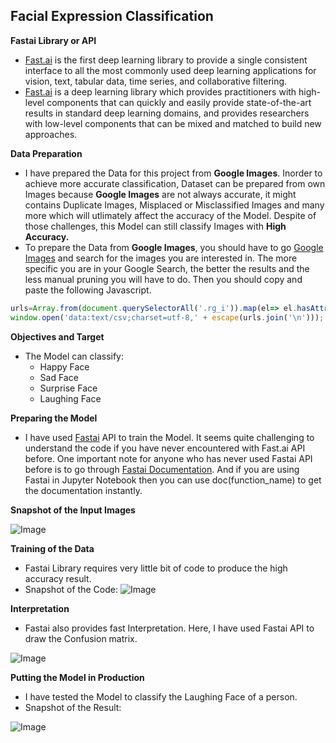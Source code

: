## **Facial Expression Classification**

**Fastai Library or API**
- [Fast.ai](https://www.fast.ai/about/) is the first deep learning library to provide a single consistent interface to all the most commonly used deep learning applications for vision, text, tabular data, time series, and collaborative filtering.
- [Fast.ai](https://www.fast.ai/about/) is a deep learning library which provides practitioners with high-level components that can quickly and easily provide state-of-the-art results in standard deep learning domains, and provides researchers with low-level components that can be mixed and matched to build new approaches.

**Data Preparation**
- I have prepared the Data for this project from **Google Images**. Inorder to achieve more accurate classification, Dataset can be prepared from own Images because **Google Images** are not always accurate, it might contains Duplicate Images, Misplaced or Misclassified Images and many more which will utlimately affect the accuracy of the Model. Despite of those challenges, this Model can still classify Images with **High Accuracy.**
- To prepare the Data from **Google Images**, you should have to go [Google Images](https://images.google.com/) and search for the images you are interested in. The more specific you are in your Google Search, the better the results and the less manual pruning you will have to do. Then you should copy and paste the following Javascript.

```javascript
urls=Array.from(document.querySelectorAll('.rg_i')).map(el=> el.hasAttribute('data-src')?el.getAttribute('data-src'):el.getAttribute('data-iurl'));
window.open('data:text/csv;charset=utf-8,' + escape(urls.join('\n')));
```
**Objectives and Target**
* The Model can classify:
  * Happy Face
  * Sad Face
  * Surprise Face
  * Laughing Face

**Preparing the Model**
- I have used [Fastai](https://www.fast.ai/about/) API to train the Model. It seems quite challenging to understand the code if you have never encountered with Fast.ai API before.
One important note for anyone who has never used Fastai API before is to go through [Fastai Documentation](https://docs.fast.ai/). And if you are using Fastai in Jupyter Notebook then you can use doc(function_name) to get the documentation instantly.

**Snapshot of the Input Images**

![Image](https://res.cloudinary.com/dge89aqpc/image/upload/v1596440928/AA_wpjtcm.png)

**Training of the Data**
- Fastai Library requires very little bit of code to produce the high accuracy result.
- Snapshot of the Code:
![Image](https://res.cloudinary.com/dge89aqpc/image/upload/v1596441260/Mo_xozcnw.png)

**Interpretation**
- Fastai also provides fast Interpretation. Here, I have used Fastai API to draw the Confusion matrix.

![Image](https://res.cloudinary.com/dge89aqpc/image/upload/v1596441603/COnf_yqt7zg.png)

**Putting the Model in Production**
- I have tested the Model to classify the Laughing Face of a person.
- Snapshot of the Result:

![Image](https://res.cloudinary.com/dge89aqpc/image/upload/v1596441792/Resu_kxnxde.png)

